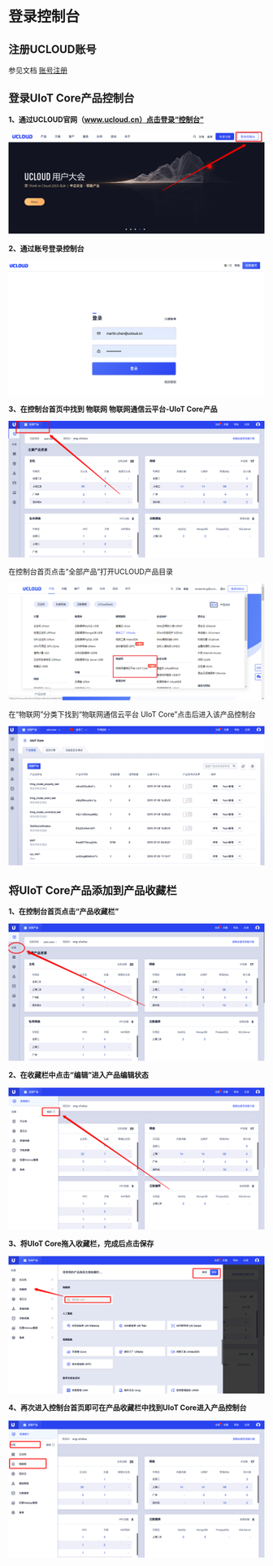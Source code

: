 

# 登录控制台

## 注册UCLOUD账号

参见文档 [账号注册](https://docs.ucloud.cn/account/register/register_flow)

## 登录UIoT Core产品控制台

**1、通过UCLOUD官网（www.ucloud.cn）点击登录“控制台”**

![官网首页](../images/官网首页.png)



**2、通过账号登录控制台**

![登录页面](../images/image-20190708162218262.png)



**3、在控制台首页中找到 物联网 物联网通信云平台-UIoT Core产品**

![全部产品](../images/image-20190708162556303.png)

在控制台首页点击“全部产品”打开UCLOUD产品目录

![物联网通信云平台](../images/image-20190708162743854.png)

在“物联网”分类下找到“物联网通信云平台 UIoT Core”点击后进入该产品控制台

![产品页](../images/image-20190708162951471.png)



## 将UIoT Core产品添加到产品收藏栏

**1、在控制台首页点击“产品收藏栏”**

![收藏页](../images/image-20190708163358670.png)



**2、在收藏栏中点击“编辑”进入产品编辑状态**

![编辑收藏](../images/image-20190708163658322.png)



**3、将UIoT Core拖入收藏栏，完成后点击保存**

![选择物联网](../images/image-20190708163859445.png)





**4、再次进入控制台首页即可在产品收藏栏中找到UIoT Core进入产品控制台**

![再次进入收藏](../images/image-20190708164149530.png)